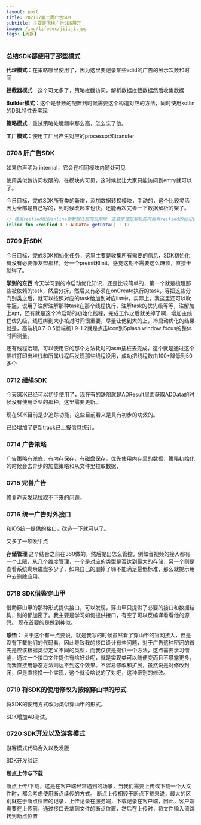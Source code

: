```yaml
---
layout: post
title: 202107第二周广告SDK
subtitle: 主要是围绕广告SDK展开
image: /img/lifedoc/jijiji.jpg
tags: [周报]
---
```


### 总结SDK都使用了那些模式

**代理模式**：在策略哪里使用了，因为这里要记录某些adid的广告的展示次数和时间

**拦截器模式**：这个可太多了，策略拦截访问，解析数据拦截数据然后收集数据

**Builder模式**：这个是参数的配置到时候需要这个构造对应的方法，同时使用kotlin的DSL特性去实现

**策略模式**：重试策略处境频率那么高，怎么忘了他。

**工厂模式**：使用工厂出产生对应的processor和transfer

### 0708 肝广告SDK

如果你声明为 internal，它会在相同模块内随处可见

使用类似包访问权限的，在模块内可见，这时候就让大家只能访问到entry就可以了。

今日目标，完成SDK所有类的新增，添加数据转换模块，手动的，这个比较灵活因为全部是自己写的，到时候改起来也快。还能再次完善一下数据解析的架子。

```kotlin
// 使用reified配合inline做数据泛型的反擦除，主要原理是解析的时候有reified的标记会存起来原来的变量，Java其实也可以，不然我的泛型也木得用了，相当于kotlin给我的糖吧。爱吃。
inline fun <reified T : ADData> getData() : T?
```

### 0709 肝SDK

今日目标，完成SDK初始化任务，这里主要是收集所有需要的信息，SDK初始化有没有必要像友盟那样，分一个preinit和init，感觉这期不需要这么麻烦，直接干就得了。

**学到的东西**
今天学习到的冷启动优化知识，还是比较简单的，第一个就是梳理那些被依赖的task，然后分拆，然后又有必须在onCreate执行的task，等把这些分门别类之后，就可以按照对应的task给加到对应list中，实际上，我这里还可以吹牛逼，说用了注解注解那种task在那个线程执行，注解task的优先级等等，注解加上apt，还有就是这个冷启动的初始化线程，完成工作之后就关掉了啊，增加主线程优先级，线程绑到大小核对时间很重要，尽量让他到大的上，冷启动优化的结果就是，高端机0.7-0.5低端机1.9-1.2就是点击icon到Splash window focus的整体时间测量。

还有线程治理，可以使用它的那个方法耗时的asm插桩去完成，这个就是通过这个插桩打印出堆栈和所属线程后发现那些线程没用，成功把线程数由100+降低到50多个

### 0712 继续SDK

今天SDK已经可以初步使用了，现在有的缺陷就是ADResult里面获取ADData的时候没有使用泛型的那种，这里需要更新。

现在SDK目前是少追踪功能，这些目前看来是具有初步的功效的。

已经增加了更新track已上报信息统计。

### 0714 广告策略

广告策略有兜底，有内存保存，有磁盘保存，优先使用内存里的数据，策略初始化的时候会去异步的加载策略和从文件里拉取数据，

### 0715 完善广告

修复昨天发现拉取不下来的问题。

### 0716 统一广告对外接口

和iOS统一提供的接口，改造一下就可以了。

又多了一项吹牛点

**存储管理**
这个结合之前在360做的，然后提出怎么管控，例如音视频的接入都有一个上限，从几个维度管理，一个是对应的类型是否达到最大的存储，另一个则是查看系统剩余磁盘多少了，如果自己的删掉了嗨不能满足最低标准，那么就提示用户去删除应用。

### 0718 SDK借鉴穿山甲

借助穿山甲的那种形式提供接口，可以发现，穿山甲只提供了必要的接口和数据结构，别的都加密了。我主要是学习如何提供接口，有空了可以反编译看看他的源码。
现在首要的是做到神似。

**感悟**：
关于这个有一点要说，就是我写的时候虽然看了穿山甲的官网接入，但是没有下载他们的代码看，因此导致我的接口设计有些问题，对于广告这种密闭的首先是应该根据类型定义不同的类型，而我仅仅是提供一个方法，这点需要学习借鉴，通过一个接口文件提供有啥好处呢，就是实现类可以随便变而且不暴露更多，而我直接用静态方法则达不到这个效果。不容易修改和扩展，虽然说是对修改封闭，但是直接换一个实现，这个就没啥说的了对吧，这种级别的修改。

### 0719 将SDK的使用修改为按照穿山甲的形式

将SDK的使用方式改为类似穿山甲的形式。

SDK增加AB测试。

### 0720 SDK开发以及游客模式

游客模式代码合入以及发版

SDK开发验证


**断点上传与下载**


断点上传/下载，这是在客户端经常遇到的场景，当我们需要上传或下载一个大文件时，都会考虑使用断点续传的方式。
断点上传相较于断点下载来说，最大的区别就在于断点位置的记录，上传记录在服务端，下载记录在客户端，因此，客户端需要在上传前，通过接口去拿到文件的断点位置，然后在上传时，将文件输入流跳转到断点位置



